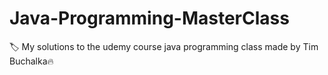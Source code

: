 # Java-Programming-MasterClass
🏷️ My solutions to the udemy course java programming class made by Tim Buchalka🔥
